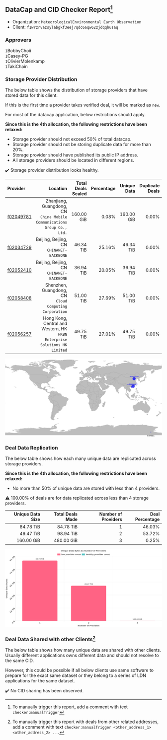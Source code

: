 ## DataCap and CID Checker Report[^1]
 - Organization: `MeteorologicalEnvironmental Earth Observation`
 - Client: `f1wrzrvazsylabgkf3eej7qdc66qw62zjdqqhusaq`
### Approvers
`1`BobbyChoii<br/>`1`Casey-PG<br/>`1`OlivierMolenkamp<br/>`1`TakiChain

### Storage Provider Distribution
The below table shows the distribution of storage providers that have stored data for this client.

If this is the first time a provider takes verified deal, it will be marked as `new`.

For most of the datacap application, below restrictions should apply.

**Since this is the 4th allocation, the following restrictions have been relaxed:**
 - Storage provider should not exceed 50% of total datacap.
 - Storage provider should not be storing duplicate data for more than 20%.
 - Storage provider should have published its public IP address.
 - All storage providers should be located in different regions.

✔️ Storage provider distribution looks healthy.

| Provider                                              |                                                                      Location | Total Deals Sealed | Percentage | Unique Data | Duplicate Deals |
| :---------------------------------------------------- | ----------------------------------------------------------------------------: | -----------------: | ---------: | ----------: | --------------: |
| [f02049781](https://filfox.info/en/address/f02049781) |    Zhanjiang, Guangdong, CN<br/>`China Mobile Communications Group Co., Ltd.` |         160.00 GiB |      0.08% |  160.00 GiB |           0.00% |
| [f02034729](https://filfox.info/en/address/f02034729) |                                  Beijing, Beijing, CN<br/>`CHINANET-BACKBONE` |          46.34 TiB |     25.16% |   46.34 TiB |           0.00% |
| [f02052410](https://filfox.info/en/address/f02052410) |                                  Beijing, Beijing, CN<br/>`CHINANET-BACKBONE` |          36.94 TiB |     20.05% |   36.94 TiB |           0.00% |
| [f02058408](https://filfox.info/en/address/f02058408) |                     Shenzhen, Guangdong, CN<br/>`Cloud Computing Corporation` |          51.00 TiB |     27.69% |   51.00 TiB |           0.00% |
| [f02056257](https://filfox.info/en/address/f02056257) | Hong Kong, Central and Western, HK<br/>`HKBN Enterprise Solutions HK Limited` |          49.75 TiB |     27.01% |   49.75 TiB |           0.00% |

<img src="https://raw.githubusercontent.com/data-preservation-programs/filplus-checker-assets/main/filecoin-project/filecoin-plus-large-datasets/issues/1800/1679295890033.png"/>

### Deal Data Replication
The below table shows how each many unique data are replicated across storage providers.


**Since this is the 4th allocation, the following restrictions have been relaxed:**
- No more than 50% of unique data are stored with less than 4 providers.

⚠️ 100.00% of deals are for data replicated across less than 4 storage providers.

| Unique Data Size | Total Deals Made | Number of Providers | Deal Percentage |
| ---------------: | ---------------: | ------------------: | --------------: |
|        84.78 TiB |        84.78 TiB |                   1 |          46.03% |
|        49.47 TiB |        98.94 TiB |                   2 |          53.72% |
|       160.00 GiB |       480.00 GiB |                   3 |           0.25% |

<img src="https://raw.githubusercontent.com/data-preservation-programs/filplus-checker-assets/main/filecoin-project/filecoin-plus-large-datasets/issues/1800/1679295892548.png"/>

### Deal Data Shared with other Clients[^3]
The below table shows how many unique data are shared with other clients.
Usually different applications owns different data and should not resolve to the same CID.

However, this could be possible if all below clients use same software to prepare for the exact same dataset or they belong to a series of LDN applications for the same dataset.

✔️ No CID sharing has been observed.

[^1]: To manually trigger this report, add a comment with text `checker:manualTrigger`

[^2]: Deals from those addresses are combined into this report as they are specified with `checker:manualTrigger`

[^3]: To manually trigger this report with deals from other related addresses, add a comment with text `checker:manualTrigger <other_address_1> <other_address_2> ...`
